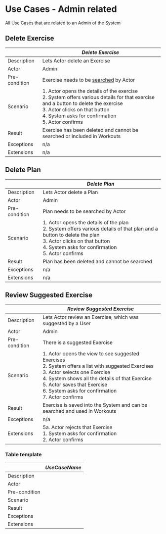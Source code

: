 # Use Cases - Admin related

All Use Cases that are related to an Admin of the System 

## Delete Exercise

|               | _Delete Exercise_ |
|---------------|-------------------|
| Description   | Lets Actor delete an Exercise |
| Actor         | Admin |
| Pre-condition | Exercise needs to be [searched](UseCases_WE.md#search-exercise) by Actor |
| Scenario      | 1. Actor opens the details of the exercise </br> 2. System offers various details for that exercise and a button to delete the exercise </br> 3. Actor clicks on that button </br> 4. System asks for confirmation </br> 5. Actor confirms |
| Result        | Exercise has been deleted and cannot be searched or included in Workouts |
| Exceptions    | n/a |
| Extensions    | n/a |

## Delete Plan

|               | _Delete Plan_ |
|---------------|---------------|
| Description   | Lets Actor delete a Plan |
| Actor         | Admin |
| Pre-condition | Plan needs to be searched by Actor |
| Scenario      | 1. Actor opens the details of the plan </br> 2. System offers various details of that plan and a button to delete the plan </br> 3. Actor clicks on that button </br> 4. System asks for confirmation </br> 5. Actor confirms |
| Result        | Plan has been deleted and cannot be searched |
| Exceptions    | n/a |
| Extensions    | n/a |

## Review Suggested Exercise

|               | _Review Suggested Exercise_ |
|---------------|-----------------------------|
| Description   | Lets Actor review an Exercise, which was suggested by a User |
| Actor         | Admin |
| Pre-condition | There is a suggested Exercise |
| Scenario      | 1. Actor opens the view to see suggested Exercises </br> 2. System offers a list with suggested Exercises </br> 3. Actor selects one Exercise </br> 4. System shows all the details of that Exercise </br> 5. Actor saves that Exercise </br> 6. System asks for confirmation </br> 7. Actor confirms |
| Result        | Exercise is saved into the System and can be searched and used in Workouts |
| Exceptions    | n/a |
| Extensions    | 5a. Actor rejects that Exercise </br> 1. System asks for confirmation </br> 2. Actor confirms |

### Table template

|               | _UseCaseName_ |
|---------------|---------------|
| Description   |  |
| Actor         |  |
| Pre-condition |  |
| Scenario      |  |
| Result        |  |
| Exceptions    |  |
| Extensions    |  |